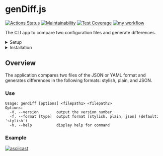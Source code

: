 # genDiff.js

[![Actions Status](https://github.com/ola-9/frontend-project-lvl2/workflows/hexlet-check/badge.svg)](https://github.com/ola-9/frontend-project-lvl2/actions) [![Maintainability](https://api.codeclimate.com/v1/badges/4152965af12ecda74ee8/maintainability)](https://codeclimate.com/github/ola-9/frontend-project-lvl2/maintainability) [![Test Coverage](https://api.codeclimate.com/v1/badges/4152965af12ecda74ee8/test_coverage)](https://codeclimate.com/github/ola-9/frontend-project-lvl2/test_coverage) [![my workflow](https://github.com/ola-9/frontend-project-lvl2/actions/workflows/my-check.yml/badge.svg)](https://github.com/ola-9/frontend-project-lvl2/actions/workflows/my-check.yml)

The CLI app to compare two configuration files and generate differences.

<details>
<summary>Setup</summary>

## Setup
### Install dependencies 

```bash
$ make install-deps
```

### Run eslint 

```bash
$ make lint
```

### Run tests

```bash
$ make test 
```
</details>

<details>
<summary>Installation</summary>

### Install
```bash
$ make gendiff-install
```
### UnInstall

```bash
$ make gendiff-uninstall
```
</details>

## Overview
The application compares two files of the JSON or YAML format and generates differences in the following formats: stylish, plain, and JSON.

### Use
```
Usage: gendiff [options] <filepath1> <filepath2>
Options:
  -V, --version        output the version number
  -f, --format [type]  output format [stylish, plain, json] (default: 'stylish')
  -h, --help           display help for command
```
### Example
[![asciicast](https://asciinema.org/a/3Cent8HDw9ClyvJVPHMsr45ND.svg)](https://asciinema.org/a/3Cent8HDw9ClyvJVPHMsr45ND)
